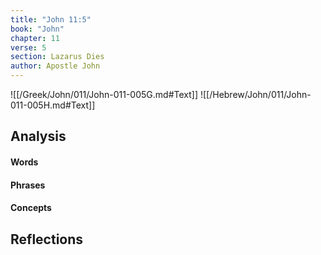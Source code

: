```yaml
---
title: "John 11:5"
book: "John"
chapter: 11
verse: 5
section: Lazarus Dies
author: Apostle John
---
```

![[/Greek/John/011/John-011-005G.md#Text]]
![[/Hebrew/John/011/John-011-005H.md#Text]]

## Analysis

#### Words

#### Phrases

#### Concepts

## Reflections

